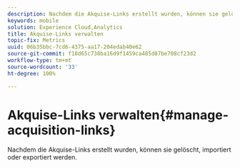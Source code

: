```yaml
---
description: Nachdem die Akquise-Links erstellt wurden, können sie gelöscht, importiert oder exportiert werden.
keywords: mobile
solution: Experience Cloud,Analytics
title: Akquise-Links verwalten
topic-fix: Metrics
uuid: 06b35bbc-7cd6-4375-aa17-204edab40e62
source-git-commit: f18d65c738ba16d9f1459ca485d87be708cf23d2
workflow-type: tm+mt
source-wordcount: '33'
ht-degree: 100%

---
```



# Akquise-Links verwalten{#manage-acquisition-links}

Nachdem die Akquise-Links erstellt wurden, können sie gelöscht, importiert oder exportiert werden.

